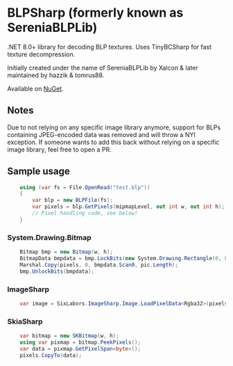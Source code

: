 BLPSharp (formerly known as SereniaBLPLib)
=============
.NET 8.0+ library for decoding BLP textures. Uses TinyBCSharp for fast texture decompression.

Initially created under the name of SereniaBLPLib by Xalcon & later maintained by hazzik & tomrus88. 

Available on [NuGet](https://www.nuget.org/packages/BLPSharp/).

## Notes
Due to not relying on any specific image library anymore, support for BLPs containing JPEG-encoded data was removed and will throw a NYI exception. If someone wants to add this back without relying on a specific image library, feel free to open a PR.

## Sample usage
```csharp
    using (var fs = File.OpenRead("test.blp"))
    {
        var blp = new BLPFile(fs);
        var pixels = blp.GetPixels(mipmapLevel, out int w, out int h);
        // Pixel handling code, see below!
    }
```

### System.Drawing.Bitmap
```csharp
    Bitmap bmp = new Bitmap(w, h);
    BitmapData bmpdata = bmp.LockBits(new System.Drawing.Rectangle(0, 0, w, h), ImageLockMode.WriteOnly, PixelFormat.Format32bppArgb);
    Marshal.Copy(pixels, 0, bmpdata.Scan0, pic.Length);
    bmp.UnlockBits(bmpdata);
```

### ImageSharp
```csharp
    var image = SixLabors.ImageSharp.Image.LoadPixelData<Rgba32>(pixels, w, h);
```

### SkiaSharp
```csharp
    var bitmap = new SKBitmap(w, h);
    using var pixmap = bitmap.PeekPixels();
    var data = pixmap.GetPixelSpan<byte>();
    pixels.CopyTo(data);
```
